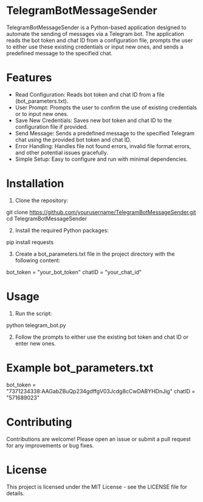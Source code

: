 # TelegramBotMessageSender

TelegramBotMessageSender is a Python-based application designed to automate the sending of messages via a Telegram bot. The application reads the bot token and chat ID from a configuration file, prompts the user to either use these existing credentials or input new ones, and sends a predefined message to the specified chat.

# Features

- Read Configuration: Reads bot token and chat ID from a file (bot_parameters.txt).
- User Prompt: Prompts the user to confirm the use of existing credentials or to input new ones.
- Save New Credentials: Saves new bot token and chat ID to the configuration file if provided.
- Send Message: Sends a predefined message to the specified Telegram chat using the provided bot token and chat ID.
- Error Handling: Handles file not found errors, invalid file format errors, and other potential issues gracefully.
- Simple Setup: Easy to configure and run with minimal dependencies.

# Installation

1) Clone the repository:

git clone https://github.com/yourusername/TelegramBotMessageSender.git
cd TelegramBotMessageSender

2) Install the required Python packages:

pip install requests

3) Create a bot_parameters.txt file in the project directory with the following content:

bot_token = "your_bot_token"
chatID = "your_chat_id"

# Usage

1. Run the script:

python telegram_bot.py

2. Follow the prompts to either use the existing bot token and chat ID or enter new ones.

# Example bot_parameters.txt

bot_token = "7371234338:AAGabZBuQp234gdffgV03Jcdg8cCwDABYHDnJig"
chatID = "571689023"

# Contributing
Contributions are welcome! Please open an issue or submit a pull request for any improvements or bug fixes.

# License
This project is licensed under the MIT License - see the LICENSE file for details.
